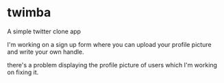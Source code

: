 # twimba

A simple twitter clone app

I'm working on a sign up form where you can upload your profile picture and write your own handle.

there's a problem displaying the profile picture of users which I'm working on fixing it.
